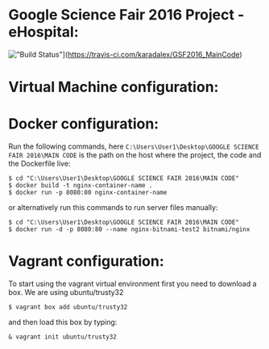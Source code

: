 # Google Science Fair 2016 Project - eHospital:
!["Build Status"](https://travis-ci.com/karadalex/GSF2016_MainCode.svg?token=FumMyzspBbeAxFNpcgVB&branch=master)](https://travis-ci.com/karadalex/GSF2016_MainCode)

Virtual Machine configuration:
==============================

Docker configuration:
=====================
Run the following commands, here `C:\Users\User1\Desktop\GOOGLE SCIENCE FAIR 2016\MAIN CODE` is the path on the host
where the project, the code and the Dockerfile live:
```
$ cd "C:\Users\User1\Desktop\GOOGLE SCIENCE FAIR 2016\MAIN CODE"
$ docker build -t nginx-container-name .
$ docker run -p 8080:80 nginx-container-name
```

or alternatively run this commands to run server files manually:
```
$ cd "C:\Users\User1\Desktop\GOOGLE SCIENCE FAIR 2016\MAIN CODE"
$ docker run -d -p 8080:80 --name nginx-bitnami-test2 bitnami/nginx
```


Vagrant configuration:
======================

To start using the vagrant virtual environment first you need to download a box. We are using ubuntu/trusty32

```
$ vagrant box add ubuntu/trusty32
```
and then load this box by typing:

```
& vagrant init ubuntu/trusty32
```

